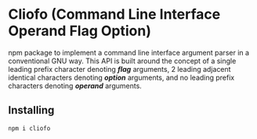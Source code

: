 # Cliofo (Command Line Interface Operand Flag Option)

npm package to implement a command line interface argument parser in a
conventional GNU way. This API is built around the concept of a single leading
prefix character denoting ***flag*** arguments, 2 leading adjacent identical
characters denoting ***option*** arguments, and no leading prefix characters
denoting ***operand*** arguments.

## Installing

```bash
npm i cliofo
```
